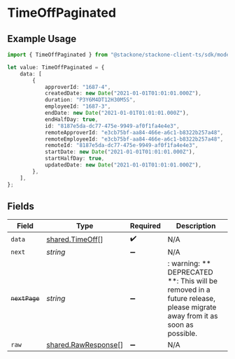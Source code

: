# TimeOffPaginated

## Example Usage

```typescript
import { TimeOffPaginated } from "@stackone/stackone-client-ts/sdk/models/shared";

let value: TimeOffPaginated = {
    data: [
        {
            approverId: "1687-4",
            createdDate: new Date("2021-01-01T01:01:01.000Z"),
            duration: "P3Y6M4DT12H30M5S",
            employeeId: "1687-3",
            endDate: new Date("2021-01-01T01:01:01.000Z"),
            endHalfDay: true,
            id: "8187e5da-dc77-475e-9949-af0f1fa4e4e3",
            remoteApproverId: "e3cb75bf-aa84-466e-a6c1-b8322b257a48",
            remoteEmployeeId: "e3cb75bf-aa84-466e-a6c1-b8322b257a48",
            remoteId: "8187e5da-dc77-475e-9949-af0f1fa4e4e3",
            startDate: new Date("2021-01-01T01:01:01.000Z"),
            startHalfDay: true,
            updatedDate: new Date("2021-01-01T01:01:01.000Z"),
        },
    ],
};
```

## Fields

| Field                                                                                                                   | Type                                                                                                                    | Required                                                                                                                | Description                                                                                                             |
| ----------------------------------------------------------------------------------------------------------------------- | ----------------------------------------------------------------------------------------------------------------------- | ----------------------------------------------------------------------------------------------------------------------- | ----------------------------------------------------------------------------------------------------------------------- |
| `data`                                                                                                                  | [shared.TimeOff](../../../sdk/models/shared/timeoff.md)[]                                                               | :heavy_check_mark:                                                                                                      | N/A                                                                                                                     |
| `next`                                                                                                                  | *string*                                                                                                                | :heavy_minus_sign:                                                                                                      | N/A                                                                                                                     |
| ~~`nextPage`~~                                                                                                          | *string*                                                                                                                | :heavy_minus_sign:                                                                                                      | : warning: ** DEPRECATED **: This will be removed in a future release, please migrate away from it as soon as possible. |
| `raw`                                                                                                                   | [shared.RawResponse](../../../sdk/models/shared/rawresponse.md)[]                                                       | :heavy_minus_sign:                                                                                                      | N/A                                                                                                                     |